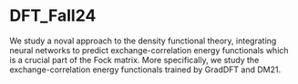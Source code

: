 # DFT_Fall24

We study a noval approach to the density functional theory, integrating neural networks to predict exchange-correlation energy functionals which is a crucial part of the Fock matrix. More specifically, we study the exchange-correlation energy functionals trained by GradDFT and DM21. 
